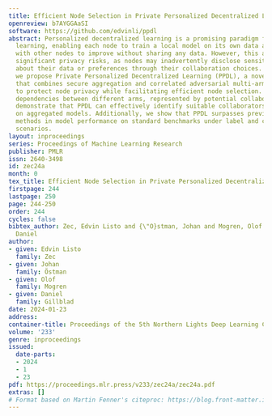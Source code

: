 ```yaml
---
title: Efficient Node Selection in Private Personalized Decentralized Learning
openreview: b7AYGGAaSI
software: https://github.com/edvinli/ppdl
abstract: Personalized decentralized learning is a promising paradigm for distributed
  learning, enabling each node to train a local model on its own data and collaborate
  with other nodes to improve without sharing any data. However, this approach poses
  significant privacy risks, as nodes may inadvertently disclose sensitive information
  about their data or preferences through their collaboration choices. In this paper,
  we propose Private Personalized Decentralized Learning (PPDL), a novel approach
  that combines secure aggregation and correlated adversarial multi-armed bandit optimization
  to protect node privacy while facilitating efficient node selection. By leveraging
  dependencies between different arms, represented by potential collaborators, we
  demonstrate that PPDL can effectively identify suitable collaborators solely based
  on aggregated models. Additionally, we show that PPDL surpasses previous non-private
  methods in model performance on standard benchmarks under label and covariate shift
  scenarios.
layout: inproceedings
series: Proceedings of Machine Learning Research
publisher: PMLR
issn: 2640-3498
id: zec24a
month: 0
tex_title: Efficient Node Selection in Private Personalized Decentralized Learning
firstpage: 244
lastpage: 250
page: 244-250
order: 244
cycles: false
bibtex_author: Zec, Edvin Listo and {\"O}stman, Johan and Mogren, Olof and Gillblad,
  Daniel
author:
- given: Edvin Listo
  family: Zec
- given: Johan
  family: Östman
- given: Olof
  family: Mogren
- given: Daniel
  family: Gillblad
date: 2024-01-23
address:
container-title: Proceedings of the 5th Northern Lights Deep Learning Conference ({NLDL})
volume: '233'
genre: inproceedings
issued:
  date-parts:
  - 2024
  - 1
  - 23
pdf: https://proceedings.mlr.press/v233/zec24a/zec24a.pdf
extras: []
# Format based on Martin Fenner's citeproc: https://blog.front-matter.io/posts/citeproc-yaml-for-bibliographies/
---
```

